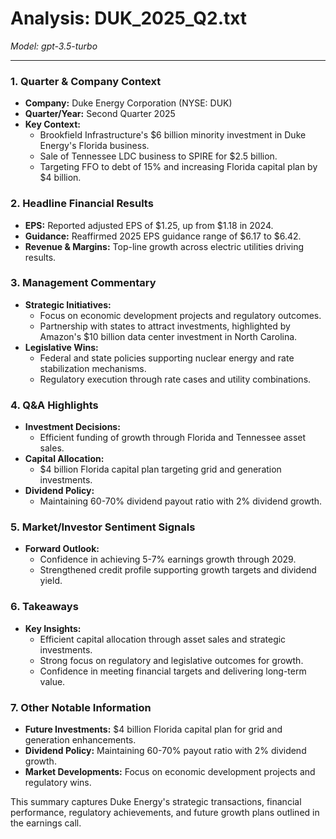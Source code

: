 # Analysis: DUK_2025_Q2.txt

*Model: gpt-3.5-turbo*

---

### 1. Quarter & Company Context
- **Company:** Duke Energy Corporation (NYSE: DUK)
- **Quarter/Year:** Second Quarter 2025
- **Key Context:** 
  - Brookfield Infrastructure's $6 billion minority investment in Duke Energy's Florida business.
  - Sale of Tennessee LDC business to SPIRE for $2.5 billion.
  - Targeting FFO to debt of 15% and increasing Florida capital plan by $4 billion.

### 2. Headline Financial Results
- **EPS:** Reported adjusted EPS of $1.25, up from $1.18 in 2024.
- **Guidance:** Reaffirmed 2025 EPS guidance range of $6.17 to $6.42.
- **Revenue & Margins:** Top-line growth across electric utilities driving results.

### 3. Management Commentary
- **Strategic Initiatives:**
  - Focus on economic development projects and regulatory outcomes.
  - Partnership with states to attract investments, highlighted by Amazon's $10 billion data center investment in North Carolina.
- **Legislative Wins:**
  - Federal and state policies supporting nuclear energy and rate stabilization mechanisms.
  - Regulatory execution through rate cases and utility combinations.

### 4. Q&A Highlights
- **Investment Decisions:**
  - Efficient funding of growth through Florida and Tennessee asset sales.
- **Capital Allocation:**
  - $4 billion Florida capital plan targeting grid and generation investments.
- **Dividend Policy:**
  - Maintaining 60-70% dividend payout ratio with 2% dividend growth.

### 5. Market/Investor Sentiment Signals
- **Forward Outlook:**
  - Confidence in achieving 5-7% earnings growth through 2029.
  - Strengthened credit profile supporting growth targets and dividend yield.

### 6. Takeaways
- **Key Insights:**
  - Efficient capital allocation through asset sales and strategic investments.
  - Strong focus on regulatory and legislative outcomes for growth.
  - Confidence in meeting financial targets and delivering long-term value.

### 7. Other Notable Information
- **Future Investments:** $4 billion Florida capital plan for grid and generation enhancements.
- **Dividend Policy:** Maintaining 60-70% payout ratio with 2% dividend growth.
- **Market Developments:** Focus on economic development projects and regulatory wins.

This summary captures Duke Energy's strategic transactions, financial performance, regulatory achievements, and future growth plans outlined in the earnings call.